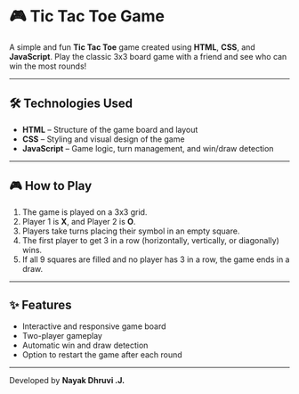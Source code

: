 # 🎮 Tic Tac Toe Game

A simple and fun **Tic Tac Toe** game created using **HTML**, **CSS**, and **JavaScript**. Play the classic 3x3 board game with a friend and see who can win the most rounds!

---

## 🛠️ Technologies Used

- **HTML** – Structure of the game board and layout
- **CSS** – Styling and visual design of the game
- **JavaScript** – Game logic, turn management, and win/draw detection

---

## 🎮 How to Play

1. The game is played on a 3x3 grid.
2. Player 1 is **X**, and Player 2 is **O**.
3. Players take turns placing their symbol in an empty square.
4. The first player to get 3 in a row (horizontally, vertically, or diagonally) wins.
5. If all 9 squares are filled and no player has 3 in a row, the game ends in a draw.

---

## ✨ Features

- Interactive and responsive game board
- Two-player gameplay
- Automatic win and draw detection
- Option to restart the game after each round

---
Developed by **Nayak Dhruvi .J.**
